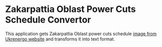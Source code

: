 # Zakarpattia Oblast Power Cuts Schedule Convertor

This application gets Zakarpattia Oblast power cuts schedule [image from Ukrenergo website] and transforms it into text
format.


[image from Ukrenergo website]: https://zakarpat.energy/customers/break-in-electricity-supply/schedule/